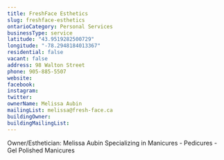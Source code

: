 ```yaml
---
title: FreshFace Esthetics
slug: freshface-esthetics
ontarioCategory: Personal Services
businessType: service
latitude: "43.9519282500729"
longitude: "-78.2948184013367"
residential: false
vacant: false
address: 98 Walton Street
phone: 905-885-5507
website:
facebook:
instagram:
twitter:
ownerName: Melissa Aubin
mailingList: melissa@fresh-face.ca
buildingOwner:
buildingMailingList:
---
```

Owner/Esthetician: Melissa Aubin Specializing in Manicures - Pedicures - Gel Polished Manicures
